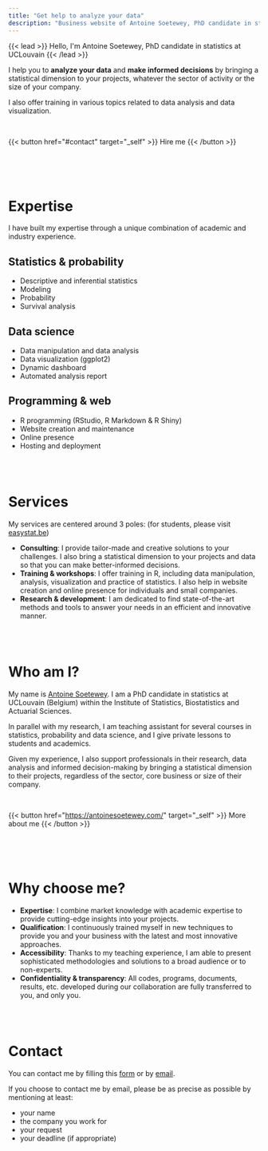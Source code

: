 ```yaml
---
title: "Get help to analyze your data"
description: "Business website of Antoine Soetewey, PhD candidate in statistics at UCLouvain"
---
```


{{< lead >}}
Hello, I'm Antoine Soetewey, PhD candidate in statistics at UCLouvain
{{< /lead >}}

I help you to **analyze your data** and **make informed decisions** by bringing a statistical dimension to your projects, whatever the sector of activity or the size of your company.

I also offer training in various topics related to data analysis and data visualization.

<br>

{{< button href="#contact" target="_self" >}}
Hire me
{{< /button >}}

<br>
<br>
<br>

# Expertise

I have built my expertise through a unique combination of academic and industry experience.

## Statistics & probability

- Descriptive and inferential statistics
- Modeling
- Probability
- Survival analysis

## Data science

- Data manipulation and data analysis
- Data visualization (ggplot2)
- Dynamic dashboard
- Automated analysis report

## Programming & web

- R programming (RStudio, R Markdown & R Shiny)
- Website creation and maintenance
- Online presence
- Hosting and deployment

<br>
<br>

# Services

My services are centered around 3 poles: (for students, please visit [easystat.be](https://easystat.be/))

- **Consulting**: I provide tailor-made and creative solutions to your challenges. I also bring a statistical dimension to your projects and data so that you can make better-informed decisions.
- **Training & workshops**: I offer training in R, including data manipulation, analysis, visualization and practice of statistics. I also help in website creation and online presence for individuals and small companies.
- **Research & development**: I am dedicated to find state-of-the-art methods and tools to answer your needs in an efficient and innovative manner.

<br>
<br>

# Who am I?

My name is [Antoine Soetewey](https://antoinesoetewey.com/). I am a PhD candidate in statistics at UCLouvain (Belgium) within the Institute of Statistics, Biostatistics and Actuarial Sciences.

In parallel with my research, I am teaching assistant for several courses in statistics, probability and data science, and I give private lessons to students and academics.

Given my experience, I also support professionals in their research, data analysis and informed decision-making by bringing a statistical dimension to their projects, regardless of the sector, core business or size of their company.

<br>

{{< button href="https://antoinesoetewey.com/" target="_self" >}}
More about me
{{< /button >}}

<br>
<br>
<br>

# Why choose me?

- **Expertise**: I combine market knowledge with academic expertise to provide cutting-edge insights into your projects.
- **Qualification**: I continuously trained myself in new techniques to provide you and your business with the latest and most innovative approaches.
- **Accessibility**: Thanks to my teaching experience, I am able to present sophisticated methodologies and solutions to a broad audience or to non-experts.
- **Confidentiality & transparency**: All codes, programs, documents, results, etc. developed during our collaboration are fully transferred to you, and only you.

<br>
<br>

# Contact

You can contact me by filling this [form](https://docs.google.com/forms/d/e/1FAIpQLScIXKNPvQWCG3by3_LYBfP_M8w5e5oV7CDIAyAC1IslTRnBoA/viewform?usp=sf_link) or by [email](mailto:ant.soetewey@gmail.com).

If you choose to contact me by email, please be as precise as possible by mentioning at least:

- your name
- the company you work for
- your request
- your deadline (if appropriate)
